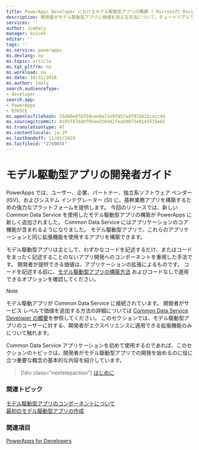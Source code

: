 ```yaml
---
title: PowerApps Developer におけるモデル駆動型アプリの概要 | Microsoft Docs
description: 開発者がモデル駆動型アプリに価値を加える方法について、チュートリアルでは、PowerApps を使用するモデル駆動型アプリの開発者向けの手順を説明します。
services: ''
author: JimDaly
manager: kvivek
editor: ''
tags: ''
ms.service: powerapps
ms.devlang: na
ms.topic: article
ms.tgt_pltfrm: na
ms.workload: na
ms.date: 10/31/2018
ms.author: jdaly
search.audienceType:
- developer
search.app:
- PowerApps
- D365CE
ms.openlocfilehash: 33d60e8f6359cee0a71e9f85fa4f97d432cacc94
ms.sourcegitcommit: 8185f87dddf05ee256491feab9873e9143535e02
ms.translationtype: HT
ms.contentlocale: ja-JP
ms.lasthandoff: 11/01/2019
ms.locfileid: "2749034"
---
```

# <a name="model-driven-apps-developer-guide"></a>モデル駆動型アプリの開発者ガイド

PowerApps では、ユーザー、企業、パートナー、独立系ソフトウェア ベンダー (ISV)、およびシステム インテグレーター (SI) に、基幹業務アプリを構築するための強力なプラットフォームを提供します。 今回のリリースでは、新しい Common Data Service を使用したモデル駆動型アプリの構築が PowerApps に新しく追加されました。 Common Data Service にはアプリケーションのコア機能が含まれるようになりました。 モデル駆動型アプリで、これらのアプリケーションと同じ拡張機能を使用するアプリを構築できます。

モデル駆動型アプリは主として、わずかなコードを記述するだけ、またはコードをまったく記述することのないアプリ開発へのコンポーネントを重視した手法です。 開発者が提供できる価値は、アプリケーションの拡張によるものです。 コードを記述する前に、[モデル駆動型アプリの構築方法](/powerapps/maker/model-driven-apps/model-driven-app-components) およびコードなしで適用できるオプションを確認してください。

> [!NOTE]
> モデル駆動アプリが Common Data Service に接続されています。 開発者がサービス レベルで価値を追加する方法の詳細については [Common Data Service Developer の概要](../common-data-service/overview.md)を参照してください。
> このセクションでは、モデル駆動型アプリのユーザーに対する、開発者がエクスペリエンスに適用できる拡張機能のみについて触れます。 

Common Data Service アプリケーションを初めて使用するのであれば、このセクションのトピックは、開発者がモデル駆動型アプリでの開発を始めるのに役に立つ重要な概念の基本的な内容を紹介しています。 

> [!div class="nextstepaction"]
> [はじめに](supported-customizations.md)

### <a name="related-topics"></a>関連トピック

[モデル駆動型アプリのコンポーネントについて](/powerapps/maker/model-driven-apps/model-driven-app-components)<br/>
[最初のモデル駆動型アプリの作成](/powerapps/maker/model-driven-apps/build-first-model-driven-app)

### <a name="see-also"></a>関連項目

[PowerApps for Developers](/powerapps/#pivot=home&panel=developer)
